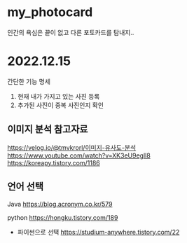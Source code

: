 # my_photocard
인간의 욕심은 끝이 없고 다른 포토카드를 탐내지..

# 2022.12.15
간단한 기능 명세
1. 현재 내가 가지고 있는 사진 등록 
2. 추가된 사진이 중복 사진인지 확인

## 이미지 분석 참고자료
https://velog.io/@tmvkrorl/이미지-유사도-분석
https://www.youtube.com/watch?v=XK3eU9egll8
https://koreapy.tistory.com/1186

## 언어 선택
Java
https://blog.acronym.co.kr/579

python
https://hongku.tistory.com/189

- 파이썬으로 선택
https://studium-anywhere.tistory.com/22
